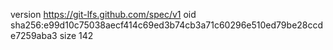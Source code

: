 version https://git-lfs.github.com/spec/v1
oid sha256:e99d10c75038aecf414c69ed3b74cb3a71c60296e510ed79be28ccde7259aba3
size 142
